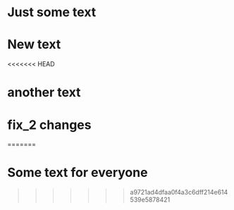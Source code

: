 # Just some text
# New text
<<<<<<< HEAD
# another text
# fix_2 changes


=======
# Some text for everyone
>>>>>>> a9721ad4dfaa0f4a3c6dff214e614539e5878421
